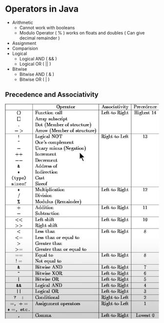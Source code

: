 # Operators in Java

- Arithmetic 
    - Cannot work with booleans
    - Modulo Operator ( % ) works on floats and doubles ( Can give decimal remainder )
- Assignment 
- Comparision
- Logical
    - Logical AND ( && )
    - Logical OR ( || )
- Bitwise
    - Bitwise AND ( & )
    - Bitwise OR ( | )
  
## Precedence and Associativity
![Precedence and Associativity](precedence_associativity.png)